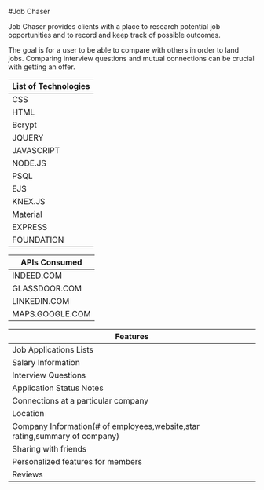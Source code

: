 #Job Chaser 

Job Chaser provides clients with a place to research potential job opportunities and to record and keep track of possible outcomes.

The goal is for a user to be able to compare with others in order to land jobs. Comparing interview questions and mutual connections can be crucial with getting an offer.

| List of Technologies |
| -------------------- |
| CSS                  |
| HTML                 |
| Bcrypt               |
| JQUERY               |
| JAVASCRIPT           |
| NODE.JS              |
| PSQL                 |
| EJS                  |
| KNEX.JS              |
| Material             |
| EXPRESS              |
| FOUNDATION           |
 

| APIs Consumed   |
| --------------- |
| INDEED.COM      |
| GLASSDOOR.COM   |
| LINKEDIN.COM    |
| MAPS.GOOGLE.COM |


| Features                                                                    |
| --------------------------------------------------------------------------- |
| Job Applications Lists                                                      |
| Salary Information                                                          |
| Interview Questions                                                         |
| Application Status Notes                                                    |
| Connections at a particular company                                         |
| Location                                                                    |
| Company Information(# of employees,website,star rating,summary of company)  |
| Sharing with friends                                                        |
| Personalized features for members                                           |
| Reviews                                                                     |



